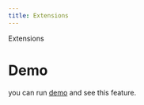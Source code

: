 ```yaml
---
title: Extensions
---
```


Extensions

# Demo
you can run [demo](https://github.com/WinUICommunity/WinUICommunity) and see this feature.